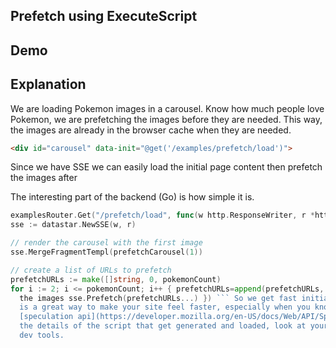 ## Prefetch using ExecuteScript

## Demo

<div id="carousel" data-init="@get('/examples/prefetch/load')"></div>

## Explanation

We are loading Pokemon images in a carousel. Know how much people love Pokemon, we are prefetching the images before
they are needed. This way, the images are already in the browser cache when they are needed.

```html
<div id="carousel" data-init="@get('/examples/prefetch/load')">
  ```

  Since we have SSE we can easily load the initial page content then prefetch the images after

  The interesting part of the backend (Go) is how simple it is.

  ```go
  examplesRouter.Get("/prefetch/load", func(w http.ResponseWriter, r *http.Request) {
  sse := datastar.NewSSE(w, r)

  // render the carousel with the first image
  sse.MergeFragmentTempl(prefetchCarousel(1))

  // create a list of URLs to prefetch
  prefetchURLs := make([]string, 0, pokemonCount)
  for i := 2; i <= pokemonCount; i++ { prefetchURLs=append(prefetchURLs, fmt.Sprintf(pokemonURLFormat, i)) } // prefetch
    the images sse.Prefetch(prefetchURLs...) }) ``` So we get fast initial page load and prefetch the images after. This
    is a great way to make your site feel faster, especially when you know what the user is going to need next via the
    [speculation api](https://developer.mozilla.org/en-US/docs/Web/API/Speculation_Rules_API). If you are interested in
    the details of the script that get generated and loaded, look at your head element or the Network tab in the browser
    dev tools.
